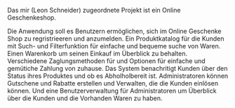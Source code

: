 Das mir (Leon Schneider) zugeordnete Projekt ist ein Online Geschenkeshop. 

Die Anwendung soll es Benutzern ermöglichen, sich im Online Geschenke Shop zu regristrieeren und anzumelden.
Ein Produktkatalog für die Kunden mit Such- und Filterfunktion für einfache und bequeme suche von Waren.
Einen Warenkorb um seinen Einkauf im Überblick zu behalten.
Verschiedene Zaglungsmethoden für und Optionen für einfache und gemütiche Zahlung von zuhause.
Das System benachritigt Kunden über den Status ihres Produktes und ob es Abholholbereit ist.
Administratoren können Gutschene und Rabatte erstellen und Verwalten, die die Kunden einlösen können. 
Und eine Benutzerverwaltung für Administratoren um Überblick über die Kunden und die Vorhanden Waren zu haben.
